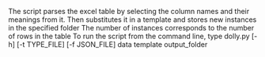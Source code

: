 The script parses the excel table by selecting the column names and their meanings from it.
Then substitutes it in a template and stores new instances in the specified folder
The number of instances corresponds to the number of rows in the table
To run the script from the command line, type 
 dolly.py [-h] [-t TYPE_FILE] [-f JSON_FILE] data template output_folder